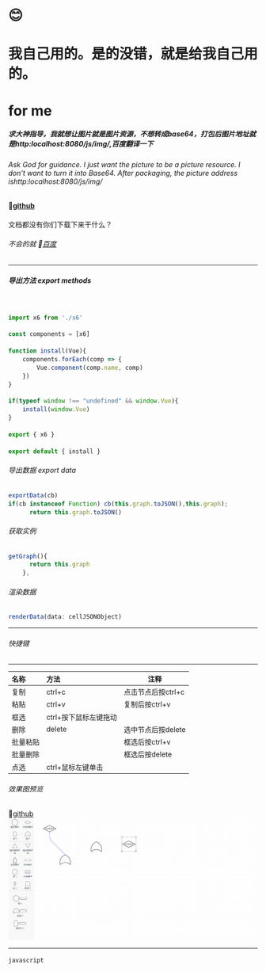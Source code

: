 # &#128522;
# 我自己用的。是的没错，就是给我自己用的。
# for me

##### 求大神指导，我就想让图片就是图片资源，不想转成base64，打包后图片地址就是http:localhost:8080/js/img/,百度翻译一下
###### Ask God for guidance. I just want the picture to be a picture resource. I don't want to turn it into Base64. After packaging, the picture address ishttp:localhost:8080/js/img/
#### &#128640;[github](https://github.com/w569638598/obstacle-wl.git)

文档都没有你们下载下来干什么？ 
###### 不会的就 &#128640;[百度](https://www.baidu.com)
----

##### 导出方法 export methods
```javascript


import x6 from './x6'

const components = [x6]

function install(Vue){
    components.forEach(comp => {
        Vue.component(comp.name, comp)
    })
}

if(typeof window !== "undefined" && window.Vue){
    install(window.Vue)
}

export { x6 }

export default { install }
```
###### 导出数据 export data
```javascript
exportData(cb)
if(cb instanceof Function) cb(this.graph.toJSON(),this.graph);
      return this.graph.toJSON()
```

###### 获取实例

```javascript
getGraph(){
      return this.graph
    },
```


###### 渲染数据
```javascript
renderData(data: cellJSONObject)
```
---- 


###### 快捷键
-----------------
| 名称 | 方法 | 注释 |
| :----| :----| ----|
|复制|ctrl+c|点击节点后按ctrl+c|
|粘贴|ctrl+v|复制后按ctrl+v|
|框选|ctrl+按下鼠标左键拖动|
|删除|delete|选中节点后按delete|
|批量粘贴||框选后按ctrl+v|
|批量删除||框选后按delete|
|点选|ctrl+鼠标左键单击|


###### 效果图预览
&#128640;[github](https://github.com/w569638598/obstacle-wl.git)
![](preview.png)

----------------
`javascript`
